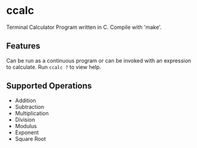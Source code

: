 # ccalc
Terminal Calculator Program written in C. Compile with 'make'.

## Features
Can be run as a continuous program or can be invoked with an expression to calculate.
Run ```ccalc ?``` to view help.

## Supported Operations
* Addition
* Subtraction
* Multiplication
* Division
* Modulus
* Exponent
* Square Root
